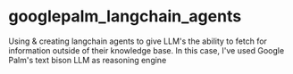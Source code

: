 # googlepalm_langchain_agents
Using &amp; creating langchain agents to give LLM's the ability to fetch for information outside of their knowledge base. In this case, I've used Google Palm's text bison LLM as reasoning engine
